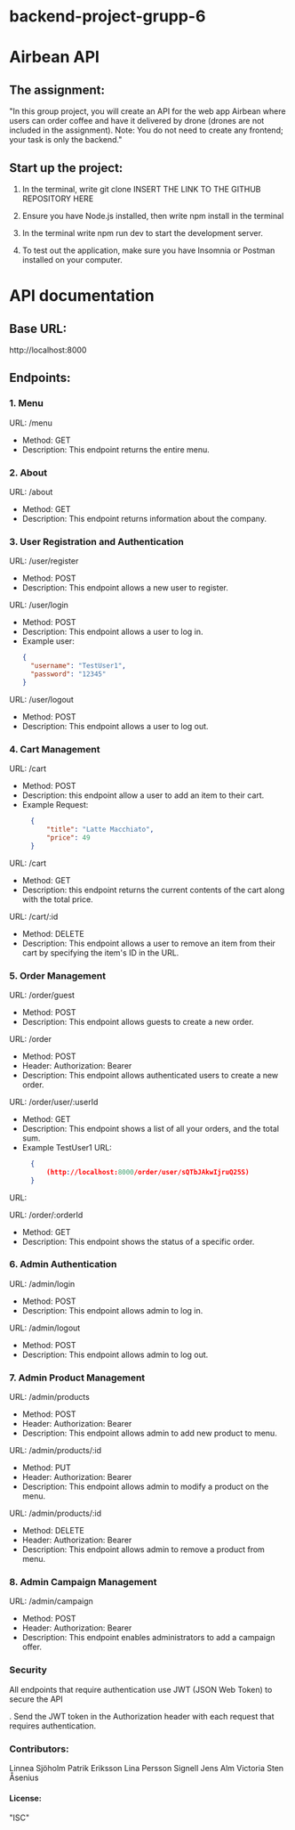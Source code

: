 # backend-project-grupp-6

# Airbean API


## The assignment:

"In this group project, you will create an API for the web app Airbean where users can order coffee and have it delivered by drone (drones are not included in the assignment). Note: You do not need to create any frontend; your task is only the backend."

## Start up the project:

1. In the terminal, write git clone INSERT THE LINK TO THE GITHUB REPOSITORY HERE

2. Ensure you have Node.js installed, then write npm install in the terminal

3. In the terminal write npm run dev to start the development server.

4. To test out the application, make sure you have Insomnia or Postman installed on your computer.

# API documentation

## Base URL:
http://localhost:8000

## Endpoints:

### 1. Menu
URL: /menu
- Method: GET
- Description: This endpoint returns the entire menu.


### 2. About
URL: /about
- Method: GET
- Description: This endpoint returns information about the company.

### 3. User Registration and Authentication
URL: /user/register
- Method: POST
- Description: This endpoint allows a new user to register.

URL: /user/login
- Method: POST
- Description: This endpoint allows a user to log in.
- Example user:
  ```json
  {
    "username": "TestUser1",
    "password": "12345"
  }

URL: /user/logout
- Method: POST
- Description: This endpoint allows a user to log out.

### 4. Cart Management
URL: /cart
- Method: POST
- Description: this endpoint allow a user to add an item to their cart.
- Example Request:
  ```json
	{
		"title": "Latte Macchiato",
		"price": 49
	}

URL: /cart
- Method: GET
- Description: this endpoint returns the current contents of the cart along with the total price.

URL: /cart/:id
- Method: DELETE
- Description: This endpoint allows a user to remove an item from their cart by specifying the item's ID in the URL.

### 5. Order Management
URL: /order/guest
- Method: POST
- Description: This endpoint allows guests to create a new order.

URL: /order
- Method: POST
- Header: Authorization: Bearer <token>
- Description: This endpoint allows authenticated users to create a new order.

URL: /order/user/:userId
- Method: GET
- Description: This endpoint shows a list of all your orders, and the total sum.
- Example TestUser1 URL:
  ```json
	{
		(http://localhost:8000/order/user/sQTbJAkwIjruQ25S)
	}

URL: 

URL: /order/:orderId
- Method: GET
- Description: This endpoint shows the status of a specific order.

### 6. Admin Authentication
URL: /admin/login
- Method: POST
- Description: This endpoint allows admin to log in.

URL: /admin/logout
- Method: POST
- Description: This endpoint allows admin to log out.

### 7. Admin Product Management
URL: /admin/products
- Method: POST
- Header: Authorization: Bearer <token>
- Description: This endpoint allows admin to add new product to menu.

URL: /admin/products/:id
- Method: PUT
- Header: Authorization: Bearer <token>
- Description: This endpoint allows admin to modify a product on the menu.

URL: /admin/products/:id
- Method: DELETE
- Header: Authorization: Bearer <token>
- Description: This endpoint allows admin to remove a product from menu.

### 8. Admin Campaign Management
URL: /admin/campaign
- Method: POST
- Header: Authorization: Bearer <token>
- Description: This endpoint enables administrators to add a campaign offer.



### Security
All endpoints that require authentication use JWT (JSON Web Token) to secure the API

. Send the JWT token in the Authorization header with each request that requires authentication.


### Contributors:
Linnea Sjöholm
Patrik Eriksson
Lina Persson Signell
Jens Alm
Victoria Sten Åsenius


#### License:
"ISC"
